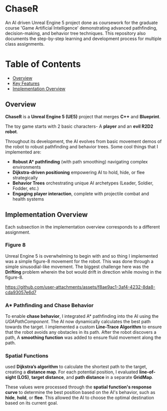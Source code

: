 # ChaseR

An AI driven Unreal Engine 5 project done as coursework for the graduate course 'Game Artificial Intelligence' demonstrating advanced pathfinding, decision-making, and behavior tree techniques. This repository also documents the step-by-step learning and development process for multiple class assignments.


# Table of Contents

-   [Overview](#overview)
-   [Key Features](#key-features)
-   [Implementation Overview](#implementation-overview)


## Overview

**ChaseR** is a  **Unreal Engine 5 (UE5)** project that merges **C++** and **Blueprint**.

  The toy game starts with 2 basic characters- A **player** and an **evil R2D2 robot**. 

Throughout its development, the AI evolves from basic movement demos  of the robot to robust pathfinding and behavior trees. Some cool things that I implemented are:

- **Robust A\* pathfinding** (with path smoothing) navigating complex environments  
- **Dijkstra-driven positioning** empowering AI to hold, hide, or flee strategically  
- **Behavior Trees** orchestrating unique AI archetypes (Leader, Soldier, Fodder, etc.)  
- **Engaging player interaction**, complete with projectile combat and health systems  


## Implementation Overview

Each subsection in the implementation overview corresponds to a different assignment.

### Figure 8
Unreal Engine 5 is overwhelming to begin with and so thing I implemented was a simple figure-8 movement for the robot.  This was done through a simple sinusodial-like movement. The biggest challenge here was the **Drifting** problem wherein the bot would drift in direction while moving in the figure-8.



https://github.com/user-attachments/assets/f8ae9ac1-3af4-4232-8da8-cda93057e6d7



### A* Pathfinding and Chase Behavior
To enable **chase behavior**, I integrated A* pathfinding into the AI using the *UGAPathComponent*. The AI now dynamically calculates the best path towards the target. I implemented a custom **Line-Trace Algorithm** to ensure that the robot avoids any obstacles in its path. After the robot discovers a path, A **smoothing function** was added to ensure fluid movement along the path.

### Spatial Functions

used **Dijkstra’s algorithm** to calculate the shortest path to the target, creating a **distance map**. For each potential position, I evaluated **line-of-sight (LOS)**, **target distance**, and **path distance** in a separate **GridMap**.

These values were processed through the **spatial function's response curve** to determine the best position based on the AI's behavior, such as **hide**, **hold**, or **flee**. This allowed the AI to choose the optimal destination based on its current goal.

